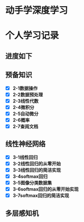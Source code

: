 # 动手学深度学习  
# 个人学习记录
## 进度如下
## 预备知识
- [x] **2-1数据操作**
- [x] **2-2数据预处理**
- [x] **2-3线性代数**
- [x] **2-4微积分**
- [x] **2-5自动微分**
- [x] **2-6概率**
- [x] **2-7查阅文档**
## 线性神经网络
- [x] **3-1线性回归**
- [x] **3-2线性回归的从零开始**
- [x] **3-3线性回归的简洁实现**
- [x] **3-4softmax回归**
- [x] **3-5图像分类数据集**
- [x] **3-6softmax回归的从零开始实现**
- [x] **3-7softmax回归的简洁实现**
## 多层感知机